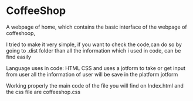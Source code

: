 # CoffeeShop

A webpage of home, which contains the basic interface of the webpage of coffeshoop,

I tried to  make it very simple, if you want to check the code,can do so by going to .dist folder than all the information which i used in code, can be find easily

Language uses in code:
HTML
CSS
and uses a jotform to take or get input from  user all the information of user will be save in the platform jotform

Working  properly the  main code of the  file  you  will  find on  Index.html
and  the css file are coffeeshop.css


